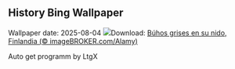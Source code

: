 ## History Bing Wallpaper
Wallpaper date: 2025-08-04
![](https://www.bing.com/th?id=OHR.LaplandOwl_ES-ES4200843569_UHD.jpg&w=1000)Download: [Búhos grises en su nido, Finlandia (© imageBROKER.com/Alamy)](https://www.bing.com/th?id=OHR.LaplandOwl_ES-ES4200843569_UHD.jpg)

Auto get programm by LtgX

